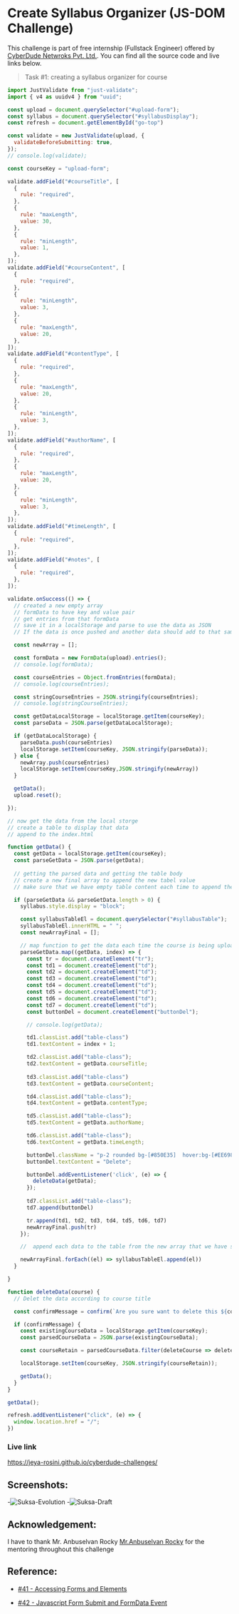 # Create Syllabus Organizer (JS-DOM Challenge)

This challenge is part of free internship (Fullstack Engineer) offered by [CyberDude Netwroks Pvt. Ltd.](https://www.cyberdudenetworks.com/). You can find all the source code and live links below.

> Task #1: creating a syllabus organizer for course

```js
import JustValidate from "just-validate";
import { v4 as uuidv4 } from "uuid";

const upload = document.querySelector("#upload-form");
const syllabus = document.querySelector("#syllabusDisplay");
const refresh = document.getElementById("go-top")

const validate = new JustValidate(upload, {
  validateBeforeSubmitting: true,
});
// console.log(validate);

const courseKey = "upload-form";

validate.addField("#courseTitle", [
  {
    rule: "required",
  },
  {
    rule: "maxLength",
    value: 30,
  },
  {
    rule: "minLength",
    value: 1,
  },
]);
validate.addField("#courseContent", [
  {
    rule: "required",
  },
  {
    rule: "minLength",
    value: 3,
  },
  {
    rule: "maxLength",
    value: 20,
  },
]);
validate.addField("#contentType", [
  {
    rule: "required",
  },
  {
    rule: "maxLength",
    value: 20,
  },
  {
    rule: "minLength",
    value: 3,
  },
]);
validate.addField("#authorName", [
  {
    rule: "required",
  },
  {
    rule: "maxLength",
    value: 20,
  },
  {
    rule: "minLength",
    value: 3,
  },
]);
validate.addField("#timeLength", [
  {
    rule: "required",
  },
]);
validate.addField("#notes", [
  {
    rule: "required",
  },
]);

validate.onSuccess(() => {
  // created a new empty array
  // formData to have key and value pair
  // get entries from that formData
  // save it in a localStorage and parse to use the data as JSON
  // If the data is once pushed and another data should add to that same array so use if..else condition

  const newArray = [];

  const formData = new FormData(upload).entries();
  // console.log(formData);

  const courseEntries = Object.fromEntries(formData);
  // console.log(courseEntries);

  const stringCourseEntries = JSON.stringify(courseEntries);
  // console.log(stringCourseEntries);

  const getDataLocalStorage = localStorage.getItem(courseKey);
  const parseData = JSON.parse(getDataLocalStorage);

  if (getDataLocalStorage) {
    parseData.push(courseEntries)
    localStorage.setItem(courseKey, JSON.stringify(parseData));
  } else {
    newArray.push(courseEntries)
    localStorage.setItem(courseKey,JSON.stringify(newArray))
  }

  getData();
  upload.reset();

});

// now get the data from the local storge
// create a table to display that data
// append to the index.html

function getData() {
  const getData = localStorage.getItem(courseKey);
  const parseGetData = JSON.parse(getData);
 
  // getting the parsed data and getting the table body
  // create a new final array to append the new tabel value
  // make sure that we have empty table content each time to append the new data

  if (parseGetData && parseGetData.length > 0) {
    syllabus.style.display = "block";

    const syllabusTableEl = document.querySelector("#syllabusTable");
    syllabusTableEl.innerHTML = " ";
    const newArrayFinal = [];

    // map function to get the data each time the course is being uploaded
    parseGetData.map((getData, index) => {
      const tr = document.createElement("tr");
      const td1 = document.createElement("td");
      const td2 = document.createElement("td");
      const td3 = document.createElement("td");
      const td4 = document.createElement("td");
      const td5 = document.createElement("td");
      const td6 = document.createElement("td");
      const td7 = document.createElement("td");
      const buttonDel = document.createElement("buttonDel");

      // console.log(getData);

      td1.classList.add("table-class")
      td1.textContent = index + 1;

      td2.classList.add("table-class");
      td2.textContent = getData.courseTitle;
      
      td3.classList.add("table-class")
      td3.textContent = getData.courseContent;

      td4.classList.add("table-class");
      td4.textContent = getData.contentType;

      td5.classList.add("table-class");
      td5.textContent = getData.authorName;

      td6.classList.add("table-class");
      td6.textContent = getData.timeLength;

      buttonDel.className = "p-2 rounded bg-[#850E35]  hover:bg-[#EE6983] hover:cursor-pointer hover:text-black text-white font-semibold font-lato text-sm";
      buttonDel.textContent = "Delete";

      buttonDel.addEventListener('click', (e) => {
        deleteData(getData);
      });
      
      td7.classList.add("table-class");
      td7.append(buttonDel)

      tr.append(td1, td2, td3, td4, td5, td6, td7)
      newArrayFinal.push(tr)
    });

    //  append each data to the table from the new array that we have stored

    newArrayFinal.forEach((el) => syllabusTableEl.append(el))
  }

}

function deleteData(course) {
  // Delet the data according to course title

  const confirmMessage = confirm(`Are you sure want to delete this ${course.courseTitle} course ?`);

  if (confirmMessage) {
    const existingCourseData = localStorage.getItem(courseKey);
    const parsedCourseData = JSON.parse(existingCourseData);

    const courseRetain = parsedCourseData.filter(deleteCourse => deleteCourse.courseTitle != course.courseTitle);

    localStorage.setItem(courseKey, JSON.stringify(courseRetain));

    getData();
  }
}

getData();

refresh.addEventListener("click", (e) => {
  window.location.href = "/";
})

```
### Live link

https://jeya-rosini.github.io/cyberdude-challenges/

## Screenshots:

-![Suksa-Evolution](assets/image/Suksa-evolution.png)
-![Suksa-Draft](assets/image/suksa-draft.jpeg)

## Acknowledgement:

I have to thank Mr. Anbuselvan Rocky [Mr.Anbuselvan Rocky](https://github.com/anburocky3) for the mentoring throughout this challenge

## Reference:

- [#41 - Accessing Forms and Elements](https://www.youtube.com/watch?v=8MibgZLbFRs&list=PL73Obo20O_7jhOOPDASWk0PVcRxGEyrm9&index=41)  

- [#42 - Javascript Form Submit and FormData Event](https://www.youtube.com/watch?v=RNvGJhNT2JM&list=PL73Obo20O_7jhOOPDASWk0PVcRxGEyrm9&index=42) 